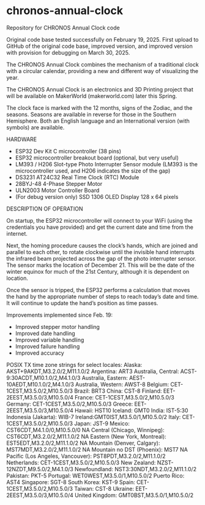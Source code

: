 # chronos-annual-clock
Repository for CHRONOS Annual Clock code

Original code base tested successfully on February 19, 2025. First upload to GitHub of the original code base, improved version, and improved version with provision for debugging on March 30, 2025.

The CHRONOS Annual Clock combines the mechanism of a traditional clock with a circular calendar, providing a new and different way of visualizing the year. 

The CHRONOS Annual Clock is an electronics and 3D Printing project that will be available on MakerWorld (makerworld.com) later this Spring.

The clock face is marked with the 12 months, signs of the Zodiac, and the seasons. Seasons are available in reverse for those in the Southern Hemisphere. Both an English language and an International version (with symbols) are available.

HARDWARE
- ESP32 Dev Kit C microcontroller (38 pins)
- ESP32 microcontroller breakout board (optional, but very useful)
- LM393 / H206 Slot-type Photo Interrupter Sensor module (LM393 is the microcontroller used, and H206 indicates the size of the gap)
- DS3231 AT24C32 Real Time Clock (RTC) Module
- 28BYJ-48 4-Phase Stepper Motor
- ULN2003 Motor Controller Board
- (For debug version only) SSD 1306 OLED Display 128 x 64 pixels

DESCRIPTION OF OPERATION

On startup, the ESP32 microcontroller will connect to your WiFi (using the credentials you have provided) and get the current date and time from the internet. 

Next, the homing procedure causes the clock’s hands, which are joined and parallel to each other, to rotate clockwise until the invisible hand interrupts the infrared beam projected across the gap of the photo interrupter sensor. The sensor marks the location of December 21. This will be the date of the winter equinox for much of the 21st Century, although it is dependent on location. 

Once the sensor is tripped, the ESP32 performs a calculation that moves the hand by the appropriate number of steps to reach today’s date and time. It will continue to update the hand’s position as time passes.

Improvements implemented since Feb. 19:

- Improved stepper motor handling
- Improved date handling
- Improved variable handling
- Improved failure handling
- Improved accuracy


POSIX TX time zone strings for select locales:
Alaska: AKST+9AKDT,M3.2.0/2,M11.1.0/2
Argentina: ART3
Australia, Central: ACST-9:30ACDT,M10.1.0/2,M4.1.0/3
Australia, Eastern: AEST-10AEDT,M10.1.0/2,M4.1.0/3
Australia, Western: AWST-8
Belgium: CET-1CEST,M3.5.0/2,M10.5.0/3
Brazil: BRT3
China: CST-8
Finland: EET-2EEST,M3.5.0/3,M10.5.0/4
France: CET-1CEST,M3.5.0/2,M10.5.0/3
Germany: CET-1CEST,M3.5.0/2,M10.5.0/3
Greece: EET-2EEST,M3.5.0/3,M10.5.0/4
Hawaii: HST10
Iceland: GMT0
India: IST-5:30
Indonesia (Jakarta): WIB-7
Ireland:GMT0IST,M3.5.0/1,M10.5.0/2
Italy: CET-1CEST,M3.5.0/2,M10.5.0/3
Japan: JST-9
Mexico: CST6CDT,M4.1.0/0,M10.5.0/0
NA Central (Chicago, Winnipeg): CST6CDT,M3.2.0/2,M11.1.0/2
NA Eastern (New York, Montreal): EST5EDT,M3.2.0/2,M11.1.0/2
NA Mountain (Denver, Calgary): MST7MDT,M3.2.0/2,M11.1.0/2
NA Mountain no DST (Phoenix): MST7
NA Pacific (Los Angeles, Vancouver): PST8PDT,M3.2.0/2,M11.1.0/2
Netherlands: CET-1CEST,M3.5.0/2,M10.5.0/3
New Zealand: NZST-12NZDT,M9.5.0/2,M4.1.0/3
Newfoundland: NST3:30NDT,M3.2.0/2,M11.1.0/2
Pakistan: PKT-5
Portugal: WET0WEST,M3.5.0/1,M10.5.0/2
Puerto Rico: AST4
Singapore: SGT-8
South Korea: KST-9
Spain: CET-1CEST,M3.5.0/2,M10.5.0/3
Taiwan: CST-8
Ukraine: EET-2EEST,M3.5.0/3,M10.5.0/4
United Kingdom: GMT0BST,M3.5.0/1,M10.5.0/2


